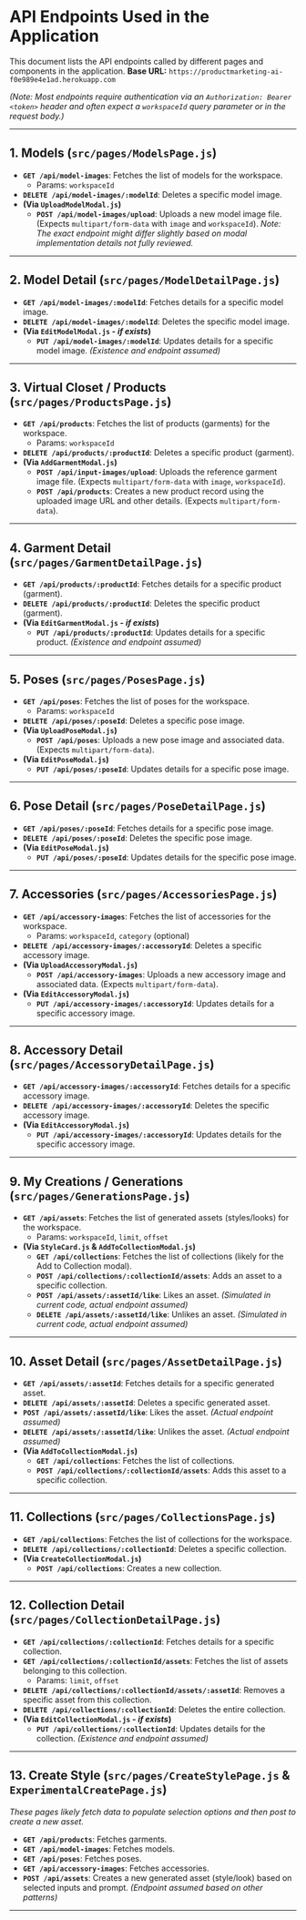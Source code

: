 # API Endpoints Used in the Application

This document lists the API endpoints called by different pages and components in the application.
**Base URL:** `https://productmarketing-ai-f0e989e4e1ad.herokuapp.com`

*(Note: Most endpoints require authentication via an `Authorization: Bearer <token>` header and often expect a `workspaceId` query parameter or in the request body.)*

---

## 1. Models (`src/pages/ModelsPage.js`)

*   **`GET /api/model-images`**: Fetches the list of models for the workspace.
    *   Params: `workspaceId`
*   **`DELETE /api/model-images/:modelId`**: Deletes a specific model image.
*   **(Via `UploadModelModal.js`)**
    *   **`POST /api/model-images/upload`**: Uploads a new model image file. (Expects `multipart/form-data` with `image` and `workspaceId`). *Note: The exact endpoint might differ slightly based on modal implementation details not fully reviewed.*

---

## 2. Model Detail (`src/pages/ModelDetailPage.js`)

*   **`GET /api/model-images/:modelId`**: Fetches details for a specific model image.
*   **`DELETE /api/model-images/:modelId`**: Deletes the specific model image.
*   **(Via `EditModelModal.js` - *if exists*)**
    *   **`PUT /api/model-images/:modelId`**: Updates details for a specific model image. *(Existence and endpoint assumed)*

---

## 3. Virtual Closet / Products (`src/pages/ProductsPage.js`)

*   **`GET /api/products`**: Fetches the list of products (garments) for the workspace.
    *   Params: `workspaceId`
*   **`DELETE /api/products/:productId`**: Deletes a specific product (garment).
*   **(Via `AddGarmentModal.js`)**
    *   **`POST /api/input-images/upload`**: Uploads the reference garment image file. (Expects `multipart/form-data` with `image`, `workspaceId`).
    *   **`POST /api/products`**: Creates a new product record using the uploaded image URL and other details. (Expects `multipart/form-data`).

---

## 4. Garment Detail (`src/pages/GarmentDetailPage.js`)

*   **`GET /api/products/:productId`**: Fetches details for a specific product (garment).
*   **`DELETE /api/products/:productId`**: Deletes the specific product (garment).
*   **(Via `EditGarmentModal.js` - *if exists*)**
    *   **`PUT /api/products/:productId`**: Updates details for a specific product. *(Existence and endpoint assumed)*

---

## 5. Poses (`src/pages/PosesPage.js`)

*   **`GET /api/poses`**: Fetches the list of poses for the workspace.
    *   Params: `workspaceId`
*   **`DELETE /api/poses/:poseId`**: Deletes a specific pose image.
*   **(Via `UploadPoseModal.js`)**
    *   **`POST /api/poses`**: Uploads a new pose image and associated data. (Expects `multipart/form-data`).
*   **(Via `EditPoseModal.js`)**
    *   **`PUT /api/poses/:poseId`**: Updates details for a specific pose image.

---

## 6. Pose Detail (`src/pages/PoseDetailPage.js`)

*   **`GET /api/poses/:poseId`**: Fetches details for a specific pose image.
*   **`DELETE /api/poses/:poseId`**: Deletes the specific pose image.
*   **(Via `EditPoseModal.js`)**
    *   **`PUT /api/poses/:poseId`**: Updates details for the specific pose image.

---

## 7. Accessories (`src/pages/AccessoriesPage.js`)

*   **`GET /api/accessory-images`**: Fetches the list of accessories for the workspace.
    *   Params: `workspaceId`, `category` (optional)
*   **`DELETE /api/accessory-images/:accessoryId`**: Deletes a specific accessory image.
*   **(Via `UploadAccessoryModal.js`)**
    *   **`POST /api/accessory-images`**: Uploads a new accessory image and associated data. (Expects `multipart/form-data`).
*   **(Via `EditAccessoryModal.js`)**
    *   **`PUT /api/accessory-images/:accessoryId`**: Updates details for a specific accessory image.

---

## 8. Accessory Detail (`src/pages/AccessoryDetailPage.js`)

*   **`GET /api/accessory-images/:accessoryId`**: Fetches details for a specific accessory image.
*   **`DELETE /api/accessory-images/:accessoryId`**: Deletes the specific accessory image.
*   **(Via `EditAccessoryModal.js`)**
    *   **`PUT /api/accessory-images/:accessoryId`**: Updates details for the specific accessory image.

---

## 9. My Creations / Generations (`src/pages/GenerationsPage.js`)

*   **`GET /api/assets`**: Fetches the list of generated assets (styles/looks) for the workspace.
    *   Params: `workspaceId`, `limit`, `offset`
*   **(Via `StyleCard.js` & `AddToCollectionModal.js`)**
    *   **`GET /api/collections`**: Fetches the list of collections (likely for the Add to Collection modal).
    *   **`POST /api/collections/:collectionId/assets`**: Adds an asset to a specific collection.
    *   **`POST /api/assets/:assetId/like`**: Likes an asset. *(Simulated in current code, actual endpoint assumed)*
    *   **`DELETE /api/assets/:assetId/like`**: Unlikes an asset. *(Simulated in current code, actual endpoint assumed)*

---

## 10. Asset Detail (`src/pages/AssetDetailPage.js`)

*   **`GET /api/assets/:assetId`**: Fetches details for a specific generated asset.
*   **`DELETE /api/assets/:assetId`**: Deletes a specific generated asset.
*   **`POST /api/assets/:assetId/like`**: Likes the asset. *(Actual endpoint assumed)*
*   **`DELETE /api/assets/:assetId/like`**: Unlikes the asset. *(Actual endpoint assumed)*
*   **(Via `AddToCollectionModal.js`)**
    *   **`GET /api/collections`**: Fetches the list of collections.
    *   **`POST /api/collections/:collectionId/assets`**: Adds this asset to a specific collection.

---

## 11. Collections (`src/pages/CollectionsPage.js`)

*   **`GET /api/collections`**: Fetches the list of collections for the workspace.
*   **`DELETE /api/collections/:collectionId`**: Deletes a specific collection.
*   **(Via `CreateCollectionModal.js`)**
    *   **`POST /api/collections`**: Creates a new collection.

---

## 12. Collection Detail (`src/pages/CollectionDetailPage.js`)

*   **`GET /api/collections/:collectionId`**: Fetches details for a specific collection.
*   **`GET /api/collections/:collectionId/assets`**: Fetches the list of assets belonging to this collection.
    *   Params: `limit`, `offset`
*   **`DELETE /api/collections/:collectionId/assets/:assetId`**: Removes a specific asset from this collection.
*   **`DELETE /api/collections/:collectionId`**: Deletes the entire collection.
*   **(Via `EditCollectionModal.js` - *if exists*)**
    *   **`PUT /api/collections/:collectionId`**: Updates details for the collection. *(Existence and endpoint assumed)*

---

## 13. Create Style (`src/pages/CreateStylePage.js` & `ExperimentalCreatePage.js`)

*These pages likely fetch data to populate selection options and then post to create a new asset.*
*   **`GET /api/products`**: Fetches garments.
*   **`GET /api/model-images`**: Fetches models.
*   **`GET /api/poses`**: Fetches poses.
*   **`GET /api/accessory-images`**: Fetches accessories.
*   **`POST /api/assets`**: Creates a new generated asset (style/look) based on selected inputs and prompt. *(Endpoint assumed based on other patterns)*

--- 